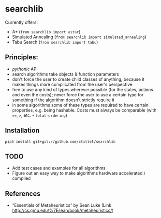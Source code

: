 # searchlib

Currently offers:
- A* (`from searchlib import astar`)
- Simulated Annealing (`from searchlib import simulated_annealing`)
- Tabu Search (`from searchlib import tabu`)

## Principles:
- *pythonic* API
- search algorithms take objects & function parameters
- don't force the user to create child classes of anything, because it makes things more complicated from the user's perspective
- free to use any kind of types wherever possible (for the states, actions and even the costs); never force the user to use a certain type for something if the algorithm doesn't strictly require it
- in some algorithms some of these types are required to have certain properties, e.g. being hashable. Costs must always be comparable (with `==`, `>`, etc. - `total-ordering`)


## Installation
`pip3 install git+git://github.com/ctittel/searchlib`

## TODO
- Add test cases and examples for all algorithms
- Figure out an easy way to make algorithms hardware accelerated / compiled 

## References
- "Essentials of Metaheuristics" by Sean Luke (Link: http://cs.gmu.edu/%7Esean/book/metaheuristics/)
